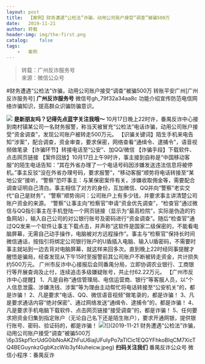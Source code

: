 ```yaml
---
layout:	post
title:	【案例】财务遭遇“公检法”诈骗，动用公司账户接受“调查”被骗500万
date:	2019-11-21
author:	转载
header-img:	img/the-first.png
catalog:	false
tags:
	-	案例
---
```


<blockquote><p>转载：广州反诈服务号<br>
来源：微信公众号</p></blockquote>

#财务遭遇“公检法”诈骗，动用公司账户接受“调查”被骗500万
转账平安广州[广州反诈服务号]
**广州反诈服务号**
微信号gh_79f32a34aa8c
功能介绍宣传防范电信网络诈骗知识，提高群众识骗防骗意识。

![]({{site.baseurl}}/postimg/XC3PDlhhibyNj5MmE34dBWc9egzI7FRf1oTGSUPs2ibUxyoVnWvKwriavnULusib67lQChxC2VXXb1lxVlYsROPBtA.gif)
**是新朋友吗？记得先点蓝字关注我哦～**
10月17日晚上22时许，番禺反诈中心接到南村镇某公司一名财务报警，称当天被冒充“公检法”电话诈骗，动用公司账户接受“资金调查”，发现公司账户被转走500万元。
【识骗关键词】陌生手机来电告知“涉案”，配合调查，资金审查，要求保密，网络查看“通缉令、逮捕令”，语音视频做笔录
【诈骗环节】转接电话至“公安”、加QQ/微信
【诈骗手段】下载软件、点击网页链接
【案件回放】10月17日上午9时许，事主接到自称是“中国移动客服”的陌生电话告知：“其在外省办理了一个电话号码因涉嫌发送违法信息将被停机。”事主反驳“没在外省办理号码，要求报警”，“移动客服”顺势将电话转接至“某地公安”接听，“警察”恐吓事主：与某保密案件有关，涉嫌收取佣金等，需要配合调查证明自己清白。事主相信了对方的身份，互加微信、QQ并向“警察”老实交代“自己是财务”，“警察”顺势询问：公司账户上有多少钱，并要求事主讲清楚公司账户资金的来源。
“警察”让事主向“检察官”申请“资金优先调查”，“检查官”通过微信与QQ指引事主在手机登陆一个网页链接（显示为“最高检院”，实际是伪造的钓鱼网站），输入自己公司的对公银行账号及密码进行“资金调查”。随后“检查官”通过QQ发来一个软件让事主下载点击，并声称“这软件是国家二级保密的，不能看电脑屏幕，无需自己动手操作，电脑被对方远程操作”。事主与“检察官”保持长时间微信通话，按指引将绑定公司银行账户的U盾插入电脑、输入U盾密码，不需要时事主就站到一边去背对电脑屏幕，就这样来回多次。直到晚上22时经同事提醒才醒悟是骗局，经查发现从下午15时至报警前其公司账户不断被转走资金，共计损失约500万元。
广州市反诈中心接报后会同番禺分局，立即协调农业银行、工商银行等开展查询及止付，连续追击多级嫌疑账号，共止付62.22万元。
【广州市反诈中心提醒】
1、凡是自称“通信管理局、电信运营商、银行”等客服人员，以“个人信息泄露、涉嫌洗钱、涉案”等为理由主动帮忙将电话转接至“公安机关”的，都是诈骗！
2、凡是要求“电话、QQ、微信语音视频”做笔录的，都是诈骗！
3、凡是要求通话内容“绝对保密”、通过网络发送“通缉令、逮捕令”的，都是诈骗！
4、凡是要求手机电脑下载软件、点击网页链接“接受调查”的，都是诈骗！
5、任何要求把资金归集到指定账户（无论自己名下还是陌生账户），要求开通网银，提供银行账号、密码、验证码的，都是诈骗！
![]({{site.baseurl}}/postimg/9aXwhoOU7Dchxgtpic4BRqUoiaDpbA3vDdwJeOF8sdVP9LtLRiaD1JxYLbrqG5sk52Tw3ibENBxLzKZy9jTdwRmmMg.png)![](2019-11-21
财务遭遇“公检法”诈骗，动用公司账户接受“调查”被骗500万\\6p3Skpf1crUdG0ibNoAKZhFuU6iajUFuIyPo7aTlCic1EQGYFhkoBIqCM7XicTQ4BEGuynkzGgbKzcWib3yf4luheicw.jpeg)
**扫码关注我们**
番禺反诈公众号
微信小程序：番禺反诈
